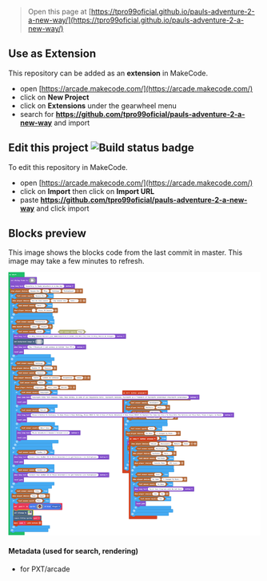  


> Open this page at [https://tpro99oficial.github.io/pauls-adventure-2-a-new-way/](https://tpro99oficial.github.io/pauls-adventure-2-a-new-way/)

## Use as Extension

This repository can be added as an **extension** in MakeCode.

* open [https://arcade.makecode.com/](https://arcade.makecode.com/)
* click on **New Project**
* click on **Extensions** under the gearwheel menu
* search for **https://github.com/tpro99oficial/pauls-adventure-2-a-new-way** and import

## Edit this project ![Build status badge](https://github.com/tpro99oficial/pauls-adventure-2-a-new-way/workflows/MakeCode/badge.svg)

To edit this repository in MakeCode.

* open [https://arcade.makecode.com/](https://arcade.makecode.com/)
* click on **Import** then click on **Import URL**
* paste **https://github.com/tpro99oficial/pauls-adventure-2-a-new-way** and click import

## Blocks preview

This image shows the blocks code from the last commit in master.
This image may take a few minutes to refresh.

![A rendered view of the blocks](https://github.com/tpro99oficial/pauls-adventure-2-a-new-way/raw/master/.github/makecode/blocks.png)

#### Metadata (used for search, rendering)

* for PXT/arcade
<script src="https://makecode.com/gh-pages-embed.js"></script><script>makeCodeRender("{{ site.makecode.home_url }}", "{{ site.github.owner_name }}/{{ site.github.repository_name }}");</script>
